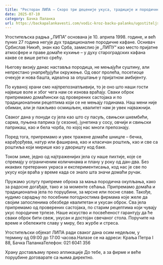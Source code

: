 ```yaml
---
title: "Ресторан ЛИПА – Скоро три деценије укуса, традиције и породичне атмосфере"
date: 2025-07-10
category: Бачка Паланка
url: https://backapalankavesti.com/vodic-kroz-backu-palanku/ugostiteljstvo/restoran-lipa-tri-decenije-ukusa-backa-palanka/
---
```


Угоститељска радња „ЛИПА“ основана је 10. априла 1998. године, и већ пуних 27 година негује дух традиционалне породичне кафане. Оснивач Србислав Никић, знан као Срба, замислио је „ЛИПУ“ као место пријатне атмосфере и праве домаће кухиње – у духу староградских кафана какве се више ретко срећу.

Његову визију данас наставља породица, не мењајући суштину, али непрестано унапређујући окружење. Од овог пролећа, посетиоце очекује и нова башта, идеална за опуштање у пријатном амбијенту.

По куваној храни смо најпрепознатљивији, то је оно што наши гости највише воле и због чега нам се изнова враћају. Сваки оброк припремамо домаћински од проверених састојака и по традиционалним рецептима који се не мењају годинама. Наш мени није обиман, али је пажљиво осмишљен, квалитет нам је увек најважнији.

Сваког дана у понуди су јела као што су пасуљ, свињски шкембићи, сарма, пуњена паприка (у сезони), јунетина у сосу, овчији и свињски паприкаш, као и бела чорба, по којој нас многи препознају.

Поред тога, припремамо и увек тражене домаће шницле – бечкa, карађорђева, натур или фаширана, као и класичан рoштиљ, као и све са роштиља који мирише као у дворишту код баке.

Током зиме, једно од најтраженијих јела су наше пихтије, које се спремају у ограниченим количинама и плану у року од дан-два. Без икаквих претераних украса и експериментисања, код нас је све по укусу који враћа у време када се знало шта значи домаћи ручак.

Пружамо услугу припреме оброка за мања породична окупљања, како за радосне догађаје, тако и за моменте сећања. Припремамо домаћа и традиционална јела по поруџбини, за мрсне или посне славе. Такође, нудимо сарадњу по посебним погодностима фирмама које желе да својим запосленима обезбеде квалитетан и укусан оброк. Сва јела припремамо од проверених састојака, по старим рецептима који чувају укус породичне трпезе. Наше искуство и посвећеност гарантују да ће сваки оброк бити свеж, укусан и достојан свечаног стола. Поручите на време и обележите славу у миру, без журбе и стреса.

Угоститељски објекат ЛИПА ради сваког дана осим недељом, у термину од 09:00 до 17:00 часова.Налазе се на адреси: Краља Петра I 88, Бачка ПаланкаТелефон: 021 6041 356

Храну достављаму преко апликације До тебе, а за фирме и веће поруџбине договарате са њима директно.
